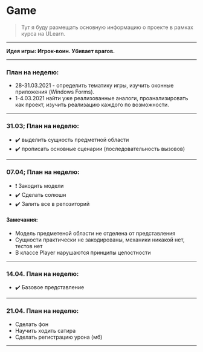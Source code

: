 # Game

> Тут я буду размещать основную информацию о проекте в рамках курса на ULearn.

---

**Идея игры: Игрок-воин. Убивает врагов.**

---

### План на неделю:
* 28-31.03.2021 - определить тематику игры, изучить оконные приложения (Windows Forms).
* 1-4.03.2021 найти уже реализованные аналоги, проанализировать как проект, изучить реализацию каждого по возможности.

---

### 31.03; План на неделю:
* :heavy_check_mark: выделить сущность предметной области
* :heavy_check_mark: прописать основные сценарии (последовательность вызовов)

---

### 07.04; План на неделю:
* :heavy_exclamation_mark: Закодить модели
* :heavy_check_mark: Сделать солюшн
* :heavy_check_mark: Залить все в репозиторий

#### Замечания:
* Модель предметеной области не отделена от представления
* Сущности практически не закодированы, механики никакой нет, тестов нет
* В классе Player нарушаются принципы целостности

---

### 14.04. План на неделю:
* :heavy_check_mark: Базовое представление

---

### 21.04. План на неделю:
* Сделать фон
* Научить ходить сатира
* Сделать регистрацию урона (мб)

---
